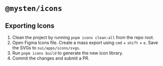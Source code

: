 # `@mysten/icons`

## Exporting Icons

1. Clean the project by running `pnpm icons clean:all` from the repo root.
1. Open Figma Icons file. Create a mass export using `cmd` + `shift` + `e`. Save the SVGs to `sui/apps/icons/svgs`.
1. Run `pnpm icons build` to generate the new icon library.
1. Commit the changes and submit a PR.
